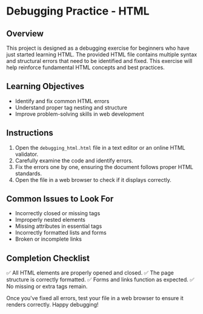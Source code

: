 # Debugging Practice - HTML

## Overview
This project is designed as a debugging exercise for beginners who have just started learning HTML. The provided HTML file contains multiple syntax and structural errors that need to be identified and fixed. This exercise will help reinforce fundamental HTML concepts and best practices.

## Learning Objectives
- Identify and fix common HTML errors
- Understand proper tag nesting and structure
- Improve problem-solving skills in web development

## Instructions
1. Open the `debugging_html.html` file in a text editor or an online HTML validator.
2. Carefully examine the code and identify errors.
3. Fix the errors one by one, ensuring the document follows proper HTML standards.
4. Open the file in a web browser to check if it displays correctly.

## Common Issues to Look For
- Incorrectly closed or missing tags
- Improperly nested elements
- Missing attributes in essential tags
- Incorrectly formatted lists and forms
- Broken or incomplete links

## Completion Checklist
✅ All HTML elements are properly opened and closed.
✅ The page structure is correctly formatted.
✅ Forms and links function as expected.
✅ No missing or extra tags remain.

Once you've fixed all errors, test your file in a web browser to ensure it renders correctly. Happy debugging!
